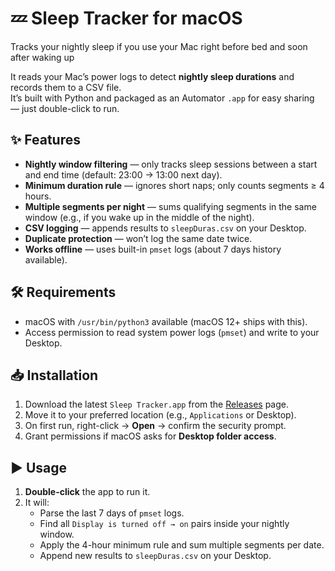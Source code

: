 # 💤 Sleep Tracker for macOS
Tracks your nightly sleep if you use your Mac right before bed and soon after waking up

It reads your Mac’s power logs to detect **nightly sleep durations** and records them to a CSV file.  
It’s built with Python and packaged as an Automator `.app` for easy sharing — just double-click to run.

## ✨ Features
- **Nightly window filtering** — only tracks sleep sessions between a start and end time (default: 23:00 → 13:00 next day).
- **Minimum duration rule** — ignores short naps; only counts segments ≥ 4 hours.
- **Multiple segments per night** — sums qualifying segments in the same window (e.g., if you wake up in the middle of the night).
- **CSV logging** — appends results to `sleepDuras.csv` on your Desktop.
- **Duplicate protection** — won’t log the same date twice.
- **Works offline** — uses built-in `pmset` logs (about 7 days history available).

## 🛠 Requirements
- macOS with `/usr/bin/python3` available (macOS 12+ ships with this).
- Access permission to read system power logs (`pmset`) and write to your Desktop.

## 📥 Installation
1. Download the latest `Sleep Tracker.app` from the [Releases](../../releases) page.
2. Move it to your preferred location (e.g., `Applications` or Desktop).
3. On first run, right-click → **Open** → confirm the security prompt.
4. Grant permissions if macOS asks for **Desktop folder access**.

## ▶️ Usage
1. **Double-click** the app to run it.
2. It will:
   - Parse the last 7 days of `pmset` logs.
   - Find all `Display is turned off → on` pairs inside your nightly window.
   - Apply the 4-hour minimum rule and sum multiple segments per date.
   - Append new results to `sleepDuras.csv` on your Desktop.
